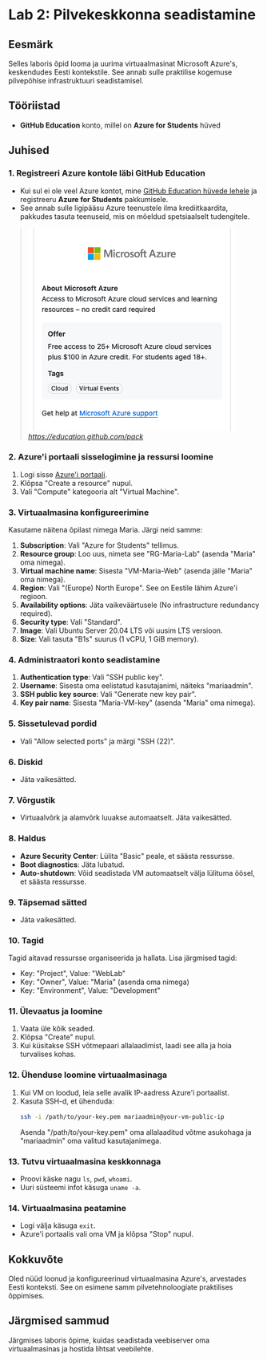 # Lab 2: Pilvekeskkonna seadistamine

## Eesmärk

Selles laboris õpid looma ja uurima virtuaalmasinat Microsoft Azure's, keskendudes Eesti kontekstile. See annab sulle praktilise kogemuse pilvepõhise infrastruktuuri seadistamisel.

## Tööriistad

- **GitHub Education** konto, millel on **Azure for Students** hüved

## Juhised

### 1. Registreeri Azure kontole läbi GitHub Education

- Kui sul ei ole veel Azure kontot, mine [GitHub Education hüvede lehele](https://education.github.com/pack) ja registreeru **Azure for Students** pakkumisele.
- See annab sulle ligipääsu Azure teenustele ilma krediitkaardita, pakkudes tasuta teenuseid, mis on mõeldud spetsiaalselt tudengitele.

> ![Microsoft Azure pack](/lectures/images/azure_pack.png)
> *https://education.github.com/pack*

### 2. Azure'i portaali sisselogimine ja ressursi loomine

1. Logi sisse [Azure'i portaali](https://portal.azure.com/).
2. Klõpsa "Create a resource" nupul.
3. Vali "Compute" kategooria alt "Virtual Machine".

### 3. Virtuaalmasina konfigureerimine

Kasutame näitena õpilast nimega Maria. Järgi neid samme:

1. **Subscription**: Vali "Azure for Students" tellimus.
2. **Resource group**: Loo uus, nimeta see "RG-Maria-Lab" (asenda "Maria" oma nimega).
3. **Virtual machine name**: Sisesta "VM-Maria-Web" (asenda jälle "Maria" oma nimega).
4. **Region**: Vali "(Europe) North Europe". See on Eestile lähim Azure'i regioon.
5. **Availability options**: Jäta vaikeväärtusele (No infrastructure redundancy required).
6. **Security type**: Vali "Standard".
7. **Image**: Vali Ubuntu Server 20.04 LTS või uusim LTS versioon.
8. **Size**: Vali tasuta "B1s" suurus (1 vCPU, 1 GiB memory).

### 4. Administraatori konto seadistamine

1. **Authentication type**: Vali "SSH public key".
2. **Username**: Sisesta oma eelistatud kasutajanimi, näiteks "mariaadmin".
3. **SSH public key source**: Vali "Generate new key pair".
4. **Key pair name**: Sisesta "Maria-VM-key" (asenda "Maria" oma nimega).

### 5. Sissetulevad pordid

- Vali "Allow selected ports" ja märgi "SSH (22)".

### 6. Diskid

- Jäta vaikesätted.

### 7. Võrgustik

- Virtuaalvõrk ja alamvõrk luuakse automaatselt. Jäta vaikesätted.

### 8. Haldus

- **Azure Security Center**: Lülita "Basic" peale, et säästa ressursse.
- **Boot diagnostics**: Jäta lubatud.
- **Auto-shutdown**: Võid seadistada VM automaatselt välja lülituma öösel, et säästa ressursse.

### 9. Täpsemad sätted

- Jäta vaikesätted.

### 10. Tagid

Tagid aitavad ressursse organiseerida ja hallata. Lisa järgmised tagid:
- Key: "Project", Value: "WebLab"
- Key: "Owner", Value: "Maria" (asenda oma nimega)
- Key: "Environment", Value: "Development"

### 11. Ülevaatus ja loomine

1. Vaata üle kõik seaded.
2. Klõpsa "Create" nupul.
3. Kui küsitakse SSH võtmepaari allalaadimist, laadi see alla ja hoia turvalises kohas.

### 12. Ühenduse loomine virtuaalmasinaga

1. Kui VM on loodud, leia selle avalik IP-aadress Azure'i portaalist.
2. Kasuta SSH-d, et ühenduda:
   ```bash
   ssh -i /path/to/your-key.pem mariaadmin@your-vm-public-ip
   ```
   Asenda "/path/to/your-key.pem" oma allalaaditud võtme asukohaga ja "mariaadmin" oma valitud kasutajanimega.

### 13. Tutvu virtuaalmasina keskkonnaga

- Proovi käske nagu `ls`, `pwd`, `whoami`.
- Uuri süsteemi infot käsuga `uname -a`.

### 14. Virtuaalmasina peatamine

- Logi välja käsuga `exit`.
- Azure'i portaalis vali oma VM ja klõpsa "Stop" nupul.

## Kokkuvõte

Oled nüüd loonud ja konfigureerinud virtuaalmasina Azure's, arvestades Eesti konteksti. See on esimene samm pilvetehnoloogiate praktilises õppimises.

## Järgmised sammud

Järgmises laboris õpime, kuidas seadistada veebiserver oma virtuaalmasinas ja hostida lihtsat veebilehte.